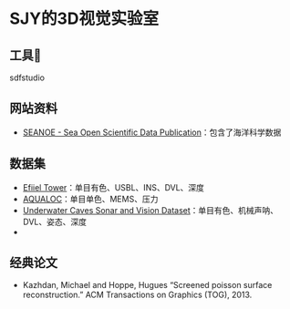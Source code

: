 # SJY的3D视觉实验室

## 工具🔧
sdfstudio

## 网站资料
- [SEANOE - Sea Open Scientific Data Publication](https://www.seanoe.org/)：包含了海洋科学数据

## 数据集
- [Efiiel Tower](https://www.seanoe.org/data/00810/92226/)：单目有色、USBL、INS、DVL、深度
- [AQUALOC](https://www.lirmm.fr/aqualoc/)：单目单色、MEMS、压力
- [Underwater Caves Sonar and Vision Dataset](https://cirs.udg.edu/caves-dataset/)：单目有色、机械声呐、DVL、姿态、深度
- 

## 经典论文
- Kazhdan, Michael and Hoppe, Hugues “Screened poisson surface reconstruction.” ACM Transactions on Graphics (TOG), 2013.